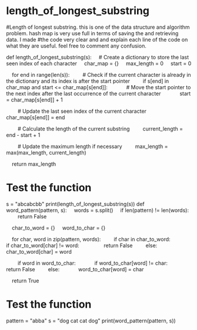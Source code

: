 # length_of_longest_substring
#Length of longest substring. this is one of the data structure and algorithm problem. hash map is very use full in terms of saving the and retrieving data. I made #the code very clear and and explain each line of the code on what they are useful. feel free to comment any confusion.


def length_of_longest_substring(s):
    # Create a dictionary to store the last seen index of each character
    char_map = {}
    max_length = 0
    start = 0

    for end in range(len(s)):
        # Check if the current character is already in the dictionary and its index is after the start pointer
        if s[end] in char_map and start <= char_map[s[end]]:
            # Move the start pointer to the next index after the last occurrence of the current character
            start = char_map[s[end]] + 1

        # Update the last seen index of the current character
        char_map[s[end]] = end

        # Calculate the length of the current substring
        current_length = end - start + 1

        # Update the maximum length if necessary
        max_length = max(max_length, current_length)

    return max_length

# Test the function
s = "abcabcbb"
print(length_of_longest_substring(s))
def word_pattern(pattern, s):
    words = s.split()
    if len(pattern) != len(words):
        return False

    char_to_word = {}
    word_to_char = {}

    for char, word in zip(pattern, words):
        if char in char_to_word:
            if char_to_word[char] != word:
                return False
        else:
            char_to_word[char] = word

        if word in word_to_char:
            if word_to_char[word] != char:
                return False
        else:
            word_to_char[word] = char

    return True

# Test the function
pattern = "abba"
s = "dog cat cat dog"
print(word_pattern(pattern, s))
